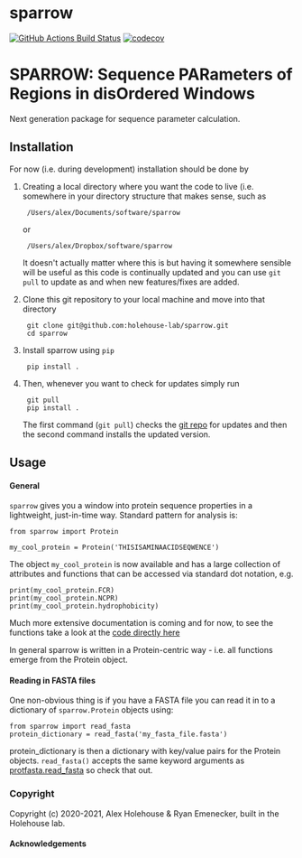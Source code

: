 sparrow
==============================
[//]: # (Badges)
[![GitHub Actions Build Status](https://github.com/REPLACE_WITH_OWNER_ACCOUNT/sparrow/workflows/CI/badge.svg)](https://github.com/REPLACE_WITH_OWNER_ACCOUNT/sparrow/actions?query=workflow%3ACI)
[![codecov](https://codecov.io/gh/REPLACE_WITH_OWNER_ACCOUNT/sparrow/branch/master/graph/badge.svg)](https://codecov.io/gh/REPLACE_WITH_OWNER_ACCOUNT/sparrow/branch/master)


# SPARROW: Sequence PARameters of Regions in disOrdered Windows 

Next generation package for sequence parameter calculation. 

## Installation
For now (i.e. during development) installation should be done by 

1. Creating a local directory where you want the code to live (i.e. somewhere in your directory structure that makes sense, such as 

		/Users/alex/Documents/software/sparrow

	or
	
		/Users/alex/Dropbox/software/sparrow
		
	It doesn't actually matter where this is but having it somewhere sensible will be useful as this code is continually updated and you can use `git pull` to update as and when new features/fixes are added.
	
2. Clone this git repository to your local machine and move into that directory

		git clone git@github.com:holehouse-lab/sparrow.git
		cd sparrow

3. Install sparrow using `pip`

		pip install .

4. Then, whenever you want to check for updates simply run

		git pull
		pip install .
		
	The first command (`git pull`) checks the [git repo](https://github.com/holehouse-lab/sparrow) for updates and then the second command installs the updated version.

## Usage

#### General
`sparrow` gives you a window into protein sequence properties in a lightweight, just-in-time way. Standard pattern for analysis is:

	from sparrow import Protein
	
	my_cool_protein = Protein('THISISAMINAACIDSEQWENCE')
	
The object `my_cool_protein` is now available and has a large collection of attributes and functions that can be accessed via standard dot notation, e.g.

	print(my_cool_protein.FCR)
	print(my_cool_protein.NCPR)
	print(my_cool_protein.hydrophobicity)

Much more extensive documentation is coming and for now, to see the functions take a look at the [code directly here](https://github.com/holehouse-lab/sparrow/blob/main/sparrow/protein.py)

In general sparrow is written in a Protein-centric way - i.e. all functions emerge from the Protein object.

#### Reading in FASTA files
One non-obvious thing is if you have a FASTA file you can read it in to a dictionary of `sparrow.Protein` objects using:

	from sparrow import read_fasta
	protein_dictionary = read_fasta('my_fasta_file.fasta')
	
protein_dictionary is then a dictionary with key/value pairs for the Protein objects. `read_fasta()` accepts the same keyword arguments as [protfasta.read_fasta](https://protfasta.readthedocs.io/en/latest/read_fasta.html) so check that out.


### Copyright

Copyright (c) 2020-2021, Alex Holehouse & Ryan Emenecker, built in the Holehouse lab. 


#### Acknowledgements
 
